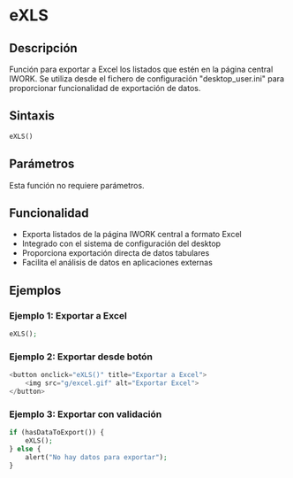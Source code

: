 # eXLS

## Descripción

Función para exportar a Excel los listados que estén en la página central IWORK. Se utiliza desde el fichero de configuración "desktop_user.ini" para proporcionar funcionalidad de exportación de datos.

## Sintaxis

```php
eXLS()
```

## Parámetros

Esta función no requiere parámetros.

## Funcionalidad

- Exporta listados de la página IWORK central a formato Excel
- Integrado con el sistema de configuración del desktop
- Proporciona exportación directa de datos tabulares
- Facilita el análisis de datos en aplicaciones externas

## Ejemplos

### Ejemplo 1: Exportar a Excel
```php
eXLS();
```

### Ejemplo 2: Exportar desde botón
```php
<button onclick="eXLS()" title="Exportar a Excel">
    <img src="g/excel.gif" alt="Exportar Excel">
</button>
```

### Ejemplo 3: Exportar con validación
```php
if (hasDataToExport()) {
    eXLS();
} else {
    alert("No hay datos para exportar");
}
```